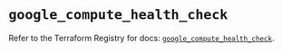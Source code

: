 # `google_compute_health_check`

Refer to the Terraform Registry for docs: [`google_compute_health_check`](https://registry.terraform.io/providers/hashicorp/google/6.30.0/docs/resources/compute_health_check).
